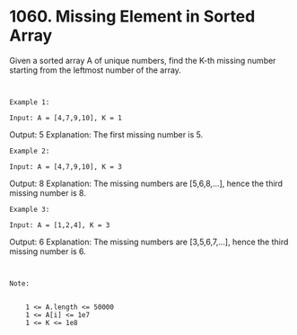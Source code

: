# 1060. Missing Element in Sorted Array

Given a sorted array A of unique numbers, find the
        K-th missing number starting from the leftmost number of the array.
    

     

    Example 1:

    Input: A = [4,7,9,10], K = 1
Output: 5
Explanation: 
The first missing number is 5.

    Example 2:

    Input: A = [4,7,9,10], K = 3
Output: 8
Explanation: 
The missing numbers are [5,6,8,...], hence the third missing number is 8.

    Example 3:

    Input: A = [1,2,4], K = 3
Output: 6
Explanation: 
The missing numbers are [3,5,6,7,...], hence the third missing number is 6.

     

    Note:

    
        1 <= A.length <= 50000
        1 <= A[i] <= 1e7
        1 <= K <= 1e8
